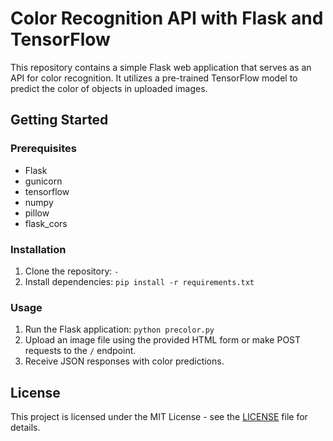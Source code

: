 # Color Recognition API with Flask and TensorFlow

This repository contains a simple Flask web application that serves as an API for color recognition. It utilizes a pre-trained TensorFlow model to predict the color of objects in uploaded images.

## Getting Started

### Prerequisites
- Flask
- gunicorn
- tensorflow
- numpy
- pillow
- flask_cors

### Installation
1. Clone the repository: `-`
2. Install dependencies: `pip install -r requirements.txt`

### Usage
1. Run the Flask application: `python precolor.py`
2. Upload an image file using the provided HTML form or make POST requests to the `/` endpoint.
3. Receive JSON responses with color predictions.

## License
This project is licensed under the MIT License - see the [LICENSE](LICENSE) file for details.
